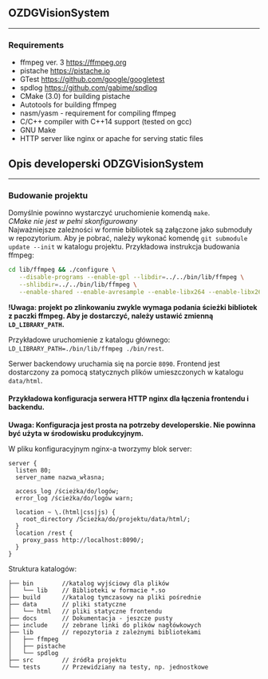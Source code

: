 ## OZDGVisionSystem
---
### Requirements

* ffmpeg ver. 3 https://ffmpeg.org
* pistache https://pistache.io
* GTest https://github.com/google/googletest
* spdlog https://github.com/gabime/spdlog
* CMake (3.0) for building pistache
* Autotools for building ffmpeg
* nasm/yasm - requirement for compiling ffmpeg
* C/C++ compiler with C++14 support (tested on gcc)
* GNU Make
* HTTP server like nginx or apache for serving static files


## Opis developerski ODZGVisionSystem
---
### Budowanie projektu
 Domyślnie powinno wystarczyć uruchomienie komendą `make`.  
 *CMake nie jest w pełni skonfigurowany*  
 Najważniejsze zależności w formie bibliotek są załączone jako submoduły w repozytorium.
 Aby je pobrać, należy wykonać komendę `git submodule update --init` w katalogu projektu.
 Przykładowa instrukcja budowania ffmpeg:  
 ```bash
 cd lib/ffmpeg && ./configure \
 	--disable-programs --enable-gpl --libdir=../../bin/lib/ffmpeg \
 	--shlibdir=../../bin/lib/ffmpeg \
 	--enable-shared --enable-avresample --enable-libx264 --enable-libx265
```
**!Uwaga: projekt po zlinkowaniu zwykle wymaga podania ścieżki bibliotek z paczki ffmpeg.
Aby je dostarczyć, należy ustawić zmienną `LD_LIBRARY_PATH`.**  

Przykładowe uruchomienie z katalogu głównego:
`LD_LIBRARY_PATH=./bin/lib/ffmpeg ./bin/rest`.

Serwer backendowy uruchamia się na porcie `8090`. Frontend jest dostarczony za pomocą
statycznych plików umieszczonych w katalogu `data/html`.

#### Przykładowa konfiguracja serwera HTTP nginx dla łączenia frontendu i backendu.

**Uwaga: Konfiguracja jest prosta na potrzeby developerskie. Nie powinna być użyta w środowisku
produkcyjnym.**

W pliku konfiguracyjnym nginx-a tworzymy blok server:

```nginx
server {
  listen 80;
  server_name nazwa_własna;

  access_log /ścieżka/do/logów;
  error_log /ścieżka/do/logów warn;

  location ~ \.(html|css|js) {
    root_directory /Ścieżka/do/projektu/data/html/;  
  }
  location /rest {
    proxy_pass http://localhost:8090/;
  }
}
```

Struktura katalogów:
```
├── bin        //katalog wyjściowy dla plików
│   └── lib    // Biblioteki w formacie *.so
├── build      //katalog tymczasowy na pliki pośrednie
├── data       // pliki statyczne
│   └── html   // pliki statyczne frontendu
├── docs       // Dokumentacja - jeszcze pusty
├── include    // zebrane linki do plików nagłówkowych
├── lib        // repozytoria z zależnymi bibliotekami
│   ├── ffmpeg
│   ├── pistache
│   └── spdlog
├── src        // źródła projektu
└── tests      // Przewidziany na testy, np. jednostkowe

```
